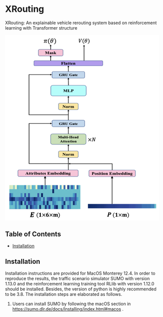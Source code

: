 # XRouting
XRouting: An explainable vehicle rerouting system based on reinforcement learning with Transformer structure

<img src="./images/XRouting_structure.png" width="500px"></img>

## Table of Contents

- [Installation](#installation)


## Installation
Installation instructions are provided for MacOS Monterey 12.4. In order to reproduce the results, the traffic scenario simulator SUMO with version 1.13.0 and the reinforcement learning training tool RLlib with version 1.12.0 should be installed. Besides, the version of python is highly recommended to be 3.8. The installation steps are elaborated as follows.
1. Users can install SUMO by following the macOS section in https://sumo.dlr.de/docs/Installing/index.html#macos .
